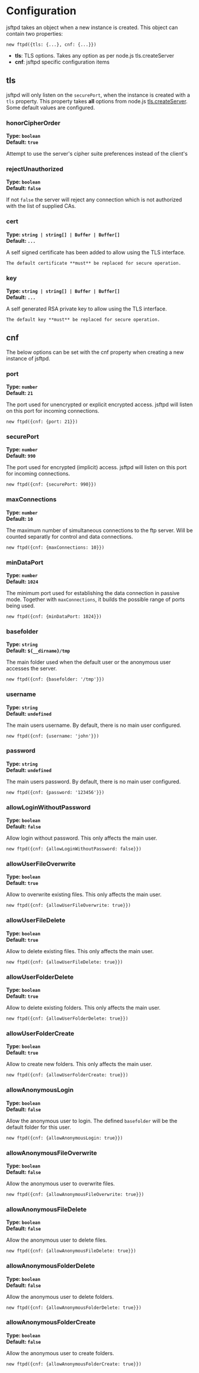 # Configuration

jsftpd takes an object when a new instance is created. This object can contain two properties:

```{code-block} javascript
new ftpd({tls: {...}, cnf: {...}})
```

* **tls**: TLS options. Takes any option as per node.js tls.createServer
* **cnf**: jsftpd specific configuration items

## tls

jsftpd will only listen on the `securePort`, when the instance is created with a `tls` property. This property takes **all** options from node.js [tls.createServer](https://nodejs.org/api/tls.html#tlscreateserveroptions-secureconnectionlistener).\
Some default values are configured.

### honorCipherOrder

**Type: `boolean`**\
**Default: `true`**

Attempt to use the server's cipher suite preferences instead of the client's

### rejectUnauthorized

**Type: `boolean`**\
**Default: `false`**

If not `false` the server will reject any connection which is not authorized with the list of supplied CAs.

### cert

**Type: `string | string[] | Buffer | Buffer[]`**\
**Default: `...`**

A self signed certificate has been added to allow using the TLS interface.

```{note}
The default certificate **must** be replaced for secure operation.
```

### key

**Type: `string | string[] | Buffer | Buffer[]`**\
**Default: `...`**

A self generated RSA private key to allow using the TLS interface.

```{note}
The default key **must** be replaced for secure operation.
```

## cnf

The below options can be set with the cnf property when creating a new instance of jsftpd.

### port

**Type: `number`**\
**Default: `21`**

The port used for unencrypted or explicit encrypted access. jsftpd will listen on this port for incoming connections.

```{code-block} javascript
new ftpd({cnf: {port: 21}})
```

### securePort

**Type: `number`**\
**Default: `990`**

The port used for encrypted (implicit) access. jsftpd will listen on this port for incoming connections.

```{code-block} javascript
new ftpd({cnf: {securePort: 990}})
```

### maxConnections

**Type: `number`**\
**Default: `10`**

The maximum number of simultaneous connections to the ftp server. Will be counted separatly for control and data connections.

```{code-block} javascript
new ftpd({cnf: {maxConnections: 10}})
```

### minDataPort

**Type: `number`**\
**Default: `1024`**

The minimum port used for establishing the data connection in passive mode. Together with ``maxConnections``, it builds the possible range of ports being used.

```{code-block} javascript
new ftpd({cnf: {minDataPort: 1024}})
```

### basefolder

**Type: `string`**\
**Default: `${__dirname}/tmp`**

The main folder used when the default user or the anonymous user accesses the server.

```{code-block} javascript
new ftpd({cnf: {basefolder: '/tmp'}})
```

### username

**Type: `string`**\
**Default: `undefined`**

The main users username. By default, there is no main user configured.

```{code-block} javascript
new ftpd({cnf: {username: 'john'}})
```

### password

**Type: `string`**\
**Default: `undefined`**

The main users password. By default, there is no main user configured.

```{code-block} javascript
new ftpd({cnf: {password: '123456'}})
```

### allowLoginWithoutPassword

**Type: `boolean`**\
**Default: `false`**

Allow login without password. This only affects the main user.

```{code-block} javascript
new ftpd({cnf: {allowLoginWithoutPassword: false}})
```

### allowUserFileOverwrite

**Type: `boolean`**\
**Default: `true`**

Allow to overwrite existing files. This only affects the main user.

```{code-block} javascript
new ftpd({cnf: {allowUserFileOverwrite: true}})
```

### allowUserFileDelete

**Type: `boolean`**\
**Default: `true`**

Allow to delete existing files. This only affects the main user.

```{code-block} javascript
new ftpd({cnf: {allowUserFileDelete: true}})
```

### allowUserFolderDelete

**Type: `boolean`**\
**Default: `true`**

Allow to delete existing folders. This only affects the main user.

```{code-block} javascript
new ftpd({cnf: {allowUserFolderDelete: true}})
```

### allowUserFolderCreate

**Type: `boolean`**\
**Default: `true`**

Allow to create new folders. This only affects the main user.

```{code-block} javascript
new ftpd({cnf: {allowUserFolderCreate: true}})
```

### allowAnonymousLogin

**Type: `boolean`**\
**Default: `false`**

Allow the anonymous user to login. The defined `basefolder` will be the default folder for this user.

```{code-block} javascript
new ftpd({cnf: {allowAnonymousLogin: true}})
```

### allowAnonymousFileOverwrite

**Type: `boolean`**\
**Default: `false`**

Allow the anonymous user to overwrite files.

```{code-block} javascript
new ftpd({cnf: {allowAnonymousFileOverwrite: true}})
```

### allowAnonymousFileDelete

**Type: `boolean`**\
**Default: `false`**

Allow the anonymous user to delete files.

```{code-block} javascript
new ftpd({cnf: {allowAnonymousFileDelete: true}})
```

### allowAnonymousFolderDelete

**Type: `boolean`**\
**Default: `false`**

Allow the anonymous user to delete folders.

```{code-block} javascript
new ftpd({cnf: {allowAnonymousFolderDelete: true}})
```

### allowAnonymousFolderCreate

**Type: `boolean`**\
**Default: `false`**

Allow the anonymous user to create folders.

```{code-block} javascript
new ftpd({cnf: {allowAnonymousFolderCreate: true}})
```

